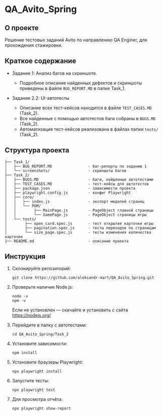# QA_Avito_Spring

## О проекте

Решение тестовых заданий Avito по направлению QA Enginer, для прохождения стажировки.  

## Краткое содержание

- Задание 1: Анализ багов на скриншоте.
  - Подробное описание найденных дефектов и скриншоты приведены в файле `BUG_REPORT.MD` в папке Task_1.

- Задание 2.2: UI-автотесты
  - Описание всех тест-кейсов находится в файле `TEST_CASES.MD` (Task_2).
  - Все найденные с помощью автотестов баги собраны в `BUGS.MD` (Task_2).
  - Автоматизация тест-кейсов реализована в файлах папки `tests/` (Task_2).

## Структура проекта
```
├── Task_1/
│   ├── BUG_REPORT.MD                - баг-репорты по заданию 1
│   └── screenshots/                 - скриншоты багов
├── Task_2/
│   ├── BUGS.MD                      - баги, найденные автотестами
│   ├── TEST_CASES.MD                - тест-кейсы для автотестов
│   ├── package.json                 - зависимости проекта
│   ├── playwright.config.js         - конфиг Playwright
│   ├── core/
│   │   ├── index.js                 - экспорт моделей страниц
│   │   └── POM/
│   │        ├── MainPage.js         - PageObject главной страницы
│   │        └── GamePage.js         - PageObject страницы игры
│   └── tests/
│        ├── open_card.spec.js       - тест открытия карточки игры
│        ├── pagination.spec.js      - тесты переходов по страницам
│        └── size_page.spec.js       - тесты изменения количества карточек
├── README.md                        - описание проекта
```

## Инструкция   

1. Склонируйте репозиторий:
   ```
   git clone https://github.com/aleksandr-mart/QA_Avito_Spring.git
   ```

2. Проверьте наличие Node.js:
   ```
   node -v
   npm -v
   ```
   Если не установлен — скачайте и установить с сайта https://nodejs.org/

3. Перейдите в папку с автотестами:
   ```
   cd QA_Avito_Spring/Task_2
   ```

4. Установите зависимости:
   ```
   npm install
   ```

5. Установите браузеры Playwright:
   ```
   npx playwright install
   ```

6. Запустите тесты:
   ```
   npx playwright test
   ```

7. Для просмотра отчёта:
   ```
   npx playwright show-report
   ```

